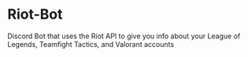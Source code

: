 # Riot-Bot
Discord Bot that uses the Riot API to give you info about your League of Legends, Teamfight Tactics, and Valorant accounts
